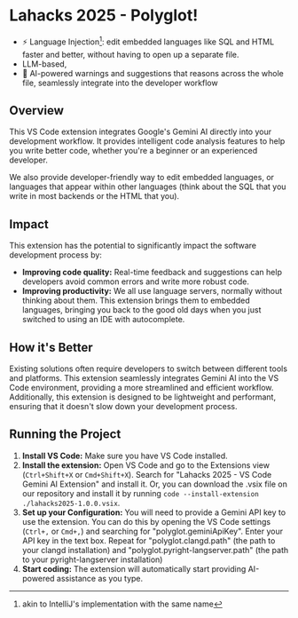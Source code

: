 # Lahacks 2025 - Polyglot!

- ⚡ Language Injection[^1]: edit embedded languages like SQL and HTML faster and better, without having to open up a separate file.
- LLM-based, 
- 🤖 AI-powered warnings and suggestions that reasons across the whole file, seamlessly integrate into the developer workflow

## Overview

This VS Code extension integrates Google's Gemini AI directly into your development workflow. It provides intelligent code analysis features to help you write better code, whether you're a beginner or an experienced developer.

We also provide developer-friendly way to edit embedded languages, or languages that appear within other languages (think about the SQL that you write in most backends or the HTML that you).

## Impact

This extension has the potential to significantly impact the software development process by:

- **Improving code quality:** Real-time feedback and suggestions can help developers avoid common errors and write more robust code.
- **Improving productivity:** We all use language servers, normally without thinking about them. This extension brings them to embedded languages, bringing you back to the good old days when you just switched to using an IDE with autocomplete.

## How it's Better

Existing solutions often require developers to switch between different tools and platforms. This extension seamlessly integrates Gemini AI into the VS Code environment, providing a more streamlined and efficient workflow. Additionally, this extension is designed to be lightweight and performant, ensuring that it doesn't slow down your development process.

## Running the Project

1.  **Install VS Code:** Make sure you have VS Code installed.
2.  **Install the extension:** Open VS Code and go to the Extensions view (`Ctrl+Shift+X` or `Cmd+Shift+X`). Search for "Lahacks 2025 - VS Code Gemini AI Extension" and install it. Or, you can download the .vsix file on our repository and install it by running `code --install-extension ./lahacks2025-1.0.0.vsix`.
3.  **Set up your Configuration:** You will need to provide a Gemini API key to use the extension. You can do this by opening the VS Code settings (`Ctrl+,` or `Cmd+,`) and searching for "polyglot.geminiApiKey". Enter your API key in the text box. Repeat for "polyglot.clangd.path" (the path to your clangd installation) and "polyglot.pyright-langserver.path" (the path to your pyright-langserver installation)
4.  **Start coding:** The extension will automatically start providing AI-powered assistance as you type.

[^1]: akin to IntelliJ's implementation with the same name
